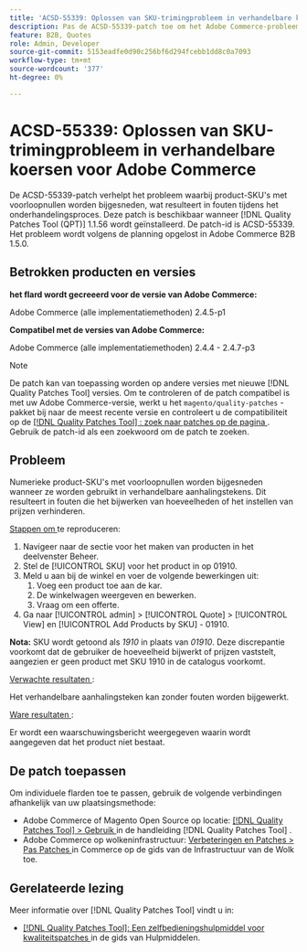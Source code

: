 ```yaml
---
title: 'ACSD-55339: Oplossen van SKU-trimingprobleem in verhandelbare koersen voor Adobe Commerce'
description: Pas de ACSD-55339-patch toe om het Adobe Commerce-probleem op te lossen waarbij product-SKU's met voorloopnullen worden bijgesneden, wat onderhandelingsfouten veroorzaakt.
feature: B2B, Quotes
role: Admin, Developer
source-git-commit: 5153eadfe0d90c256bf6d294fcebb1dd8c0a7093
workflow-type: tm+mt
source-wordcount: '377'
ht-degree: 0%

---
```


# ACSD-55339: Oplossen van SKU-trimingprobleem in verhandelbare koersen voor Adobe Commerce

De ACSD-55339-patch verhelpt het probleem waarbij product-SKU&#39;s met voorloopnullen worden bijgesneden, wat resulteert in fouten tijdens het onderhandelingsproces. Deze patch is beschikbaar wanneer [!DNL Quality Patches Tool (QPT)] 1.1.56 wordt geïnstalleerd. De patch-id is ACSD-55339. Het probleem wordt volgens de planning opgelost in Adobe Commerce B2B 1.5.0.

## Betrokken producten en versies

**het flard wordt gecreeerd voor de versie van Adobe Commerce:**

Adobe Commerce (alle implementatiemethoden) 2.4.5-p1

**Compatibel met de versies van Adobe Commerce:**

Adobe Commerce (alle implementatiemethoden) 2.4.4 - 2.4.7-p3

>[!NOTE]
>
>De patch kan van toepassing worden op andere versies met nieuwe [!DNL Quality Patches Tool] versies. Om te controleren of de patch compatibel is met uw Adobe Commerce-versie, werkt u het `magento/quality-patches` -pakket bij naar de meest recente versie en controleert u de compatibiliteit op de [[!DNL Quality Patches Tool] : zoek naar patches op de pagina ](https://experienceleague.adobe.com/tools/commerce-quality-patches/index.html) . Gebruik de patch-id als een zoekwoord om de patch te zoeken.

## Probleem

Numerieke product-SKU&#39;s met voorloopnullen worden bijgesneden wanneer ze worden gebruikt in verhandelbare aanhalingstekens. Dit resulteert in fouten die het bijwerken van hoeveelheden of het instellen van prijzen verhinderen.

<u> Stappen om </u> te reproduceren:

1. Navigeer naar de sectie voor het maken van producten in het deelvenster Beheer.
1. Stel de [!UICONTROL SKU] voor het product in op 01910.
1. Meld u aan bij de winkel en voer de volgende bewerkingen uit:
   1. Voeg een product toe aan de kar.
   1. De winkelwagen weergeven en bewerken.
   1. Vraag om een offerte.
1. Ga naar [!UICONTROL admin] > [!UICONTROL Quote] > [!UICONTROL View] en [!UICONTROL Add Products by SKU] - 01910.

**Nota:** SKU wordt getoond als *1910* in plaats van *01910*. Deze discrepantie voorkomt dat de gebruiker de hoeveelheid bijwerkt of prijzen vaststelt, aangezien er geen product met SKU 1910 in de catalogus voorkomt.

<u> Verwachte resultaten </u>:

Het verhandelbare aanhalingsteken kan zonder fouten worden bijgewerkt.

<u> Ware resultaten </u>:

Er wordt een waarschuwingsbericht weergegeven waarin wordt aangegeven dat het product niet bestaat.

## De patch toepassen

Om individuele flarden toe te passen, gebruik de volgende verbindingen afhankelijk van uw plaatsingsmethode:

* Adobe Commerce of Magento Open Source op locatie: [[!DNL Quality Patches Tool]  > Gebruik ](/help/tools/quality-patches-tool/usage.md) in de handleiding [!DNL Quality Patches Tool] .
* Adobe Commerce op wolkeninfrastructuur: [ Verbeteringen en Patches > Pas Patches ](https://experienceleague.adobe.com/docs/commerce-cloud-service/user-guide/develop/upgrade/apply-patches.html) in Commerce op de gids van de Infrastructuur van de Wolk toe.


## Gerelateerde lezing

Meer informatie over [!DNL Quality Patches Tool] vindt u in:

* [[!DNL Quality Patches Tool]: Een zelfbedieningshulpmiddel voor kwaliteitspatches ](/help/tools/quality-patches-tool/quality-patches-tool-to-self-serve-quality-patches.md) in de gids van Hulpmiddelen.
